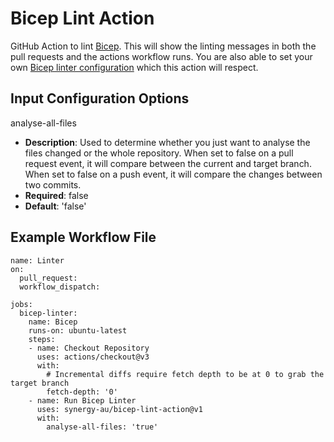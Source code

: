 # Bicep Lint Action
GitHub Action to lint [Bicep](https://github.com/Azure/bicep). This will show the linting messages in both the pull requests and the actions workflow runs. You are also able to set your own [Bicep linter configuration](https://docs.microsoft.com/en-us/azure/azure-resource-manager/bicep/bicep-config-linter) which this action will respect.

## Input Configuration Options
analyse-all-files
- **Description**: Used to determine whether you just want to analyse the files changed or the whole repository. When set to false on a pull request event, it will compare between the current and target branch. When set to false on a push event, it will compare the changes between two commits.
- **Required**: false
- **Default**: 'false'

## Example Workflow File
```
name: Linter
on:
  pull_request:
  workflow_dispatch:

jobs:
  bicep-linter:
    name: Bicep
    runs-on: ubuntu-latest
    steps:
    - name: Checkout Repository
      uses: actions/checkout@v3
      with:
        # Incremental diffs require fetch depth to be at 0 to grab the target branch
        fetch-depth: '0'
    - name: Run Bicep Linter
      uses: synergy-au/bicep-lint-action@v1
      with:
        analyse-all-files: 'true'
```